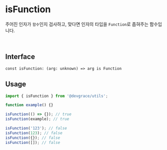 # isFunction

주어진 인자가 `함수`인지 검사하고, 맞다면 인자의 타입을 `Function`로 좁혀주는 함수입니다.

<br />

## Interface
```tsx title="typescript"
const isFunction: (arg: unknown) => arg is Function
```

## Usage
```ts
import { isFunction } from '@devgrace/utils';

function example() {}

isFunction(() => {}); // true
isFunction(example); // true

isFunction('123'); // false
isFunction(123); // false
isFunction({}); // false
isFunction([]); // false
```
